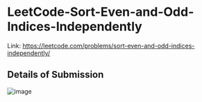 # LeetCode-Sort-Even-and-Odd-Indices-Independently
Link: https://leetcode.com/problems/sort-even-and-odd-indices-independently/
## Details of Submission
![image](https://user-images.githubusercontent.com/51401355/222904323-e119a8df-fc7f-4ac5-9171-e8b597957098.png)
